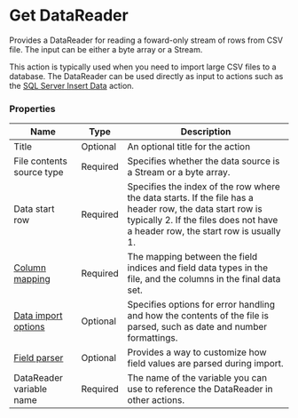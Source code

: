 # Get DataReader

Provides a DataReader for reading a foward-only stream of rows from CSV file.
The input can be either a byte array or a Stream.

This action is typically used when you need to import large CSV files to a database. The DataReader can be used directly as input to actions such as the [SQL Server Insert Data](../sql-server/insert-data.md) action.

### Properties

| Name                     | Type           | Description                                                                                          |
|--------------------------|----------------|------------------------------------------------------------------------------------------------------|
| Title                    | Optional       | An optional title for the action                                                                     |
| File contents source type| Required       | Specifies whether the data source is a Stream or a byte array.                                       |
| Data start row           | Required       | Specifies the index of the row where the data starts. If the file has a header row, the data start row is typically 2. If the files does not have a header row, the start row is usually 1. |
| [Column mapping](configuration-properties/column-mapping.md)           | Required       | The mapping between the field indices and field data types in the file, and the columns in the final data set. |
| [Data import options](configuration-properties/data-import-options.md)      | Optional       | Specifies options for error handling and how the contents of the file is parsed, such as date and number formattings. |
| [Field parser](configuration-properties/field-parser.md)             | Optional       | Provides a way to customize how field values are parsed during import.                             |
| DataReader variable name | Required       | The name of the variable you can use to reference the DataReader in other actions.                   | 